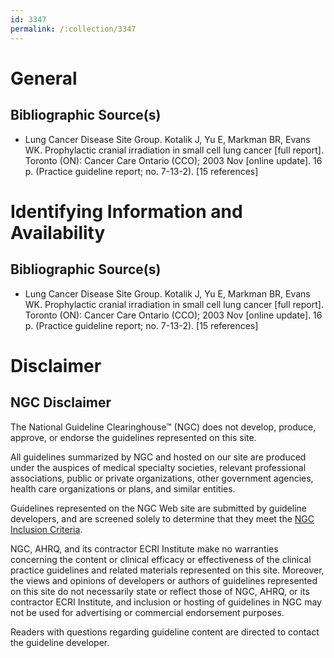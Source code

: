 ```yaml
---
id: 3347
permalink: /:collection/3347
---
```


# General

## Bibliographic Source(s)

- Lung Cancer Disease Site Group. Kotalik J, Yu E, Markman BR, Evans WK. Prophylactic cranial irradiation in small cell lung cancer [full report]. Toronto (ON): Cancer Care Ontario (CCO); 2003 Nov [online update]. 16 p. (Practice guideline report; no. 7-13-2). [15 references]

# Identifying Information and Availability

## Bibliographic Source(s)

- Lung Cancer Disease Site Group. Kotalik J, Yu E, Markman BR, Evans WK. Prophylactic cranial irradiation in small cell lung cancer [full report]. Toronto (ON): Cancer Care Ontario (CCO); 2003 Nov [online update]. 16 p. (Practice guideline report; no. 7-13-2). [15 references]

# Disclaimer

## NGC Disclaimer

The National Guideline Clearinghouse™ (NGC) does not develop, produce, approve, or endorse the guidelines represented on this site.

All guidelines summarized by NGC and hosted on our site are produced under the auspices of medical specialty societies, relevant professional associations, public or private organizations, other government agencies, health care organizations or plans, and similar entities.

Guidelines represented on the NGC Web site are submitted by guideline developers, and are screened solely to determine that they meet the [NGC Inclusion Criteria](/help-and-about/summaries/inclusion-criteria).

NGC, AHRQ, and its contractor ECRI Institute make no warranties concerning the content or clinical efficacy or effectiveness of the clinical practice guidelines and related materials represented on this site. Moreover, the views and opinions of developers or authors of guidelines represented on this site do not necessarily state or reflect those of NGC, AHRQ, or its contractor ECRI Institute, and inclusion or hosting of guidelines in NGC may not be used for advertising or commercial endorsement purposes.

Readers with questions regarding guideline content are directed to contact the guideline developer.

